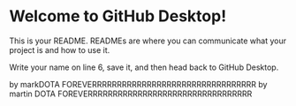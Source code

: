 # Welcome to GitHub Desktop!

This is your README. READMEs are where you can communicate what your project is and how to use it.

Write your name on line 6, save it, and then head back to GitHub Desktop.


by markDOTA FOREVERRRRRRRRRRRRRRRRRRRRRRRRRRRRRRRRR
by martin DOTA FOREVERRRRRRRRRRRRRRRRRRRRRRRRRRRRRRRRR